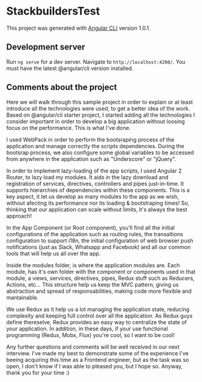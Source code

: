 # StackbuildersTest

This project was generated with [Angular CLI](https://github.com/angular/angular-cli) version 1.0.1.

## Development server

Run `ng serve` for a dev server. Navigate to `http://localhost:4200/`. You must have the latest @angular/cli version installed.

## Comments about the project

Here we will walk through this sample project in order to explain or at least introduce all the technologies were used, to get a better idea of the work. Based on @angular/cli starter project, I started adding all the technologies I consider important in order to develop a big application without loosing focus on the performance. This is what I've done.

I used WebPack in order to perform the bootsraping process of the application and manage correctly the scripts dependencies. During the bootsrap process, we also configure some global variables to be accessed from anywhere in the application such as "Underscore" or "jQuery".

In order to implement lazy-loading of the app scripts, I used Angular 2 Router, to lazy load my modules. It aids in the lazy download and registration of services, directives, controllers and pipes just-in-time. It supports hierarchies of dependencies within these components. This is a key aspect, it let us develop as many modules to the app as we wish, without afecting its performance nor its loading & bootstraping times! So, thinking that our application can scale without limits, it's always the best approach!

In the App Component (or Root component), you'll find all the initial configurations of the application such as routing rules, the transaltions configuration to support i18n, the initial configuration of web browser push notifications (just as Slack, Whatsapp and Facebook) and all our common tools that will help us all over the app.

Inside the modules folder, is where the application modules are. Each module, has it's own folder with the component or components used in that module, a views, services, directives, pipes, Redux stuff such as Reducers, Actions, etc... This structure help us keep the MVC pattern, giving us abstraction and spread of responsabilities, making code more flexible and mantainable.

We use Redux as it help us a lot managing the application state, reducing complexity and keeping full control over all the application. As Redux guys define thereselve, Redux provides an easy way to centralize the state of your application. In addition, in these days, if your use functional programming (Redux, Mobx, Flux) you're cool, so I want to be cool!

Any further questions and comments will be well received in our next interview. I've made my best to demonstrate some of the experience I've beeing acquiring this time as a Frontend engineer, but as the task was so open, I don't know if I was able to pleased you, but I hope so. Anyway, thank you for your time :)